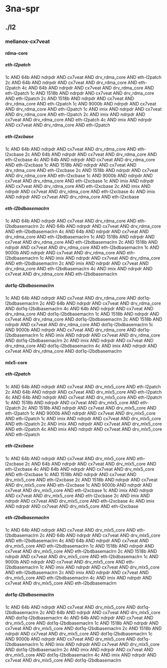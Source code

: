 # 3na-spr
## ./l2
### mellanox-cx7veat
#### rdma-core
##### eth-l2patch
1c AND 64b AND ndrpdr AND cx7veat AND drv_rdma_core AND eth-l2patch
2c AND 64b AND ndrpdr AND cx7veat AND drv_rdma_core AND eth-l2patch
4c AND 64b AND ndrpdr AND cx7veat AND drv_rdma_core AND eth-l2patch
1c AND 1518b AND ndrpdr AND cx7veat AND drv_rdma_core AND eth-l2patch
2c AND 1518b AND ndrpdr AND cx7veat AND drv_rdma_core AND eth-l2patch
1c AND 9000b AND ndrpdr AND cx7veat AND drv_rdma_core AND eth-l2patch
1c AND imix AND ndrpdr AND cx7veat AND drv_rdma_core AND eth-l2patch
2c AND imix AND ndrpdr AND cx7veat AND drv_rdma_core AND eth-l2patch
4c AND imix AND ndrpdr AND cx7veat AND drv_rdma_core AND eth-l2patch
##### eth-l2xcbase
1c AND 64b AND ndrpdr AND cx7veat AND drv_rdma_core AND eth-l2xcbase
2c AND 64b AND ndrpdr AND cx7veat AND drv_rdma_core AND eth-l2xcbase
4c AND 64b AND ndrpdr AND cx7veat AND drv_rdma_core AND eth-l2xcbase
1c AND 1518b AND ndrpdr AND cx7veat AND drv_rdma_core AND eth-l2xcbase
2c AND 1518b AND ndrpdr AND cx7veat AND drv_rdma_core AND eth-l2xcbase
1c AND 9000b AND ndrpdr AND cx7veat AND drv_rdma_core AND eth-l2xcbase
1c AND imix AND ndrpdr AND cx7veat AND drv_rdma_core AND eth-l2xcbase
2c AND imix AND ndrpdr AND cx7veat AND drv_rdma_core AND eth-l2xcbase
4c AND imix AND ndrpdr AND cx7veat AND drv_rdma_core AND eth-l2xcbase
##### eth-l2bdbasemaclrn
1c AND 64b AND ndrpdr AND cx7veat AND drv_rdma_core AND eth-l2bdbasemaclrn
2c AND 64b AND ndrpdr AND cx7veat AND drv_rdma_core AND eth-l2bdbasemaclrn
4c AND 64b AND ndrpdr AND cx7veat AND drv_rdma_core AND eth-l2bdbasemaclrn
1c AND 1518b AND ndrpdr AND cx7veat AND drv_rdma_core AND eth-l2bdbasemaclrn
2c AND 1518b AND ndrpdr AND cx7veat AND drv_rdma_core AND eth-l2bdbasemaclrn
1c AND 9000b AND ndrpdr AND cx7veat AND drv_rdma_core AND eth-l2bdbasemaclrn
1c AND imix AND ndrpdr AND cx7veat AND drv_rdma_core AND eth-l2bdbasemaclrn
2c AND imix AND ndrpdr AND cx7veat AND drv_rdma_core AND eth-l2bdbasemaclrn
4c AND imix AND ndrpdr AND cx7veat AND drv_rdma_core AND eth-l2bdbasemaclrn
##### dot1q-l2bdbasemaclrn
1c AND 64b AND ndrpdr AND cx7veat AND drv_rdma_core AND dot1q-l2bdbasemaclrn
2c AND 64b AND ndrpdr AND cx7veat AND drv_rdma_core AND dot1q-l2bdbasemaclrn
4c AND 64b AND ndrpdr AND cx7veat AND drv_rdma_core AND dot1q-l2bdbasemaclrn
1c AND 1518b AND ndrpdr AND cx7veat AND drv_rdma_core AND dot1q-l2bdbasemaclrn
2c AND 1518b AND ndrpdr AND cx7veat AND drv_rdma_core AND dot1q-l2bdbasemaclrn
1c AND 9000b AND ndrpdr AND cx7veat AND drv_rdma_core AND dot1q-l2bdbasemaclrn
1c AND imix AND ndrpdr AND cx7veat AND drv_rdma_core AND dot1q-l2bdbasemaclrn
2c AND imix AND ndrpdr AND cx7veat AND drv_rdma_core AND dot1q-l2bdbasemaclrn
4c AND imix AND ndrpdr AND cx7veat AND drv_rdma_core AND dot1q-l2bdbasemaclrn
#### mlx5-core
##### eth-l2patch
1c AND 64b AND ndrpdr AND cx7veat AND drv_mlx5_core AND eth-l2patch
2c AND 64b AND ndrpdr AND cx7veat AND drv_mlx5_core AND eth-l2patch
4c AND 64b AND ndrpdr AND cx7veat AND drv_mlx5_core AND eth-l2patch
1c AND 1518b AND ndrpdr AND cx7veat AND drv_mlx5_core AND eth-l2patch
2c AND 1518b AND ndrpdr AND cx7veat AND drv_mlx5_core AND eth-l2patch
1c AND 9000b AND ndrpdr AND cx7veat AND drv_mlx5_core AND eth-l2patch
1c AND imix AND ndrpdr AND cx7veat AND drv_mlx5_core AND eth-l2patch
2c AND imix AND ndrpdr AND cx7veat AND drv_mlx5_core AND eth-l2patch
4c AND imix AND ndrpdr AND cx7veat AND drv_mlx5_core AND eth-l2patch
##### eth-l2xcbase
1c AND 64b AND ndrpdr AND cx7veat AND drv_mlx5_core AND eth-l2xcbase
2c AND 64b AND ndrpdr AND cx7veat AND drv_mlx5_core AND eth-l2xcbase
4c AND 64b AND ndrpdr AND cx7veat AND drv_mlx5_core AND eth-l2xcbase
1c AND 1518b AND ndrpdr AND cx7veat AND drv_mlx5_core AND eth-l2xcbase
2c AND 1518b AND ndrpdr AND cx7veat AND drv_mlx5_core AND eth-l2xcbase
1c AND 9000b AND ndrpdr AND cx7veat AND drv_mlx5_core AND eth-l2xcbase
1c AND imix AND ndrpdr AND cx7veat AND drv_mlx5_core AND eth-l2xcbase
2c AND imix AND ndrpdr AND cx7veat AND drv_mlx5_core AND eth-l2xcbase
4c AND imix AND ndrpdr AND cx7veat AND drv_mlx5_core AND eth-l2xcbase
##### eth-l2bdbasemaclrn
1c AND 64b AND ndrpdr AND cx7veat AND drv_mlx5_core AND eth-l2bdbasemaclrn
2c AND 64b AND ndrpdr AND cx7veat AND drv_mlx5_core AND eth-l2bdbasemaclrn
4c AND 64b AND ndrpdr AND cx7veat AND drv_mlx5_core AND eth-l2bdbasemaclrn
1c AND 1518b AND ndrpdr AND cx7veat AND drv_mlx5_core AND eth-l2bdbasemaclrn
2c AND 1518b AND ndrpdr AND cx7veat AND drv_mlx5_core AND eth-l2bdbasemaclrn
1c AND 9000b AND ndrpdr AND cx7veat AND drv_mlx5_core AND eth-l2bdbasemaclrn
1c AND imix AND ndrpdr AND cx7veat AND drv_mlx5_core AND eth-l2bdbasemaclrn
2c AND imix AND ndrpdr AND cx7veat AND drv_mlx5_core AND eth-l2bdbasemaclrn
4c AND imix AND ndrpdr AND cx7veat AND drv_mlx5_core AND eth-l2bdbasemaclrn
##### dot1q-l2bdbasemaclrn
1c AND 64b AND ndrpdr AND cx7veat AND drv_mlx5_core AND dot1q-l2bdbasemaclrn
2c AND 64b AND ndrpdr AND cx7veat AND drv_mlx5_core AND dot1q-l2bdbasemaclrn
4c AND 64b AND ndrpdr AND cx7veat AND drv_mlx5_core AND dot1q-l2bdbasemaclrn
1c AND 1518b AND ndrpdr AND cx7veat AND drv_mlx5_core AND dot1q-l2bdbasemaclrn
2c AND 1518b AND ndrpdr AND cx7veat AND drv_mlx5_core AND dot1q-l2bdbasemaclrn
1c AND 9000b AND ndrpdr AND cx7veat AND drv_mlx5_core AND dot1q-l2bdbasemaclrn
1c AND imix AND ndrpdr AND cx7veat AND drv_mlx5_core AND dot1q-l2bdbasemaclrn
2c AND imix AND ndrpdr AND cx7veat AND drv_mlx5_core AND dot1q-l2bdbasemaclrn
4c AND imix AND ndrpdr AND cx7veat AND drv_mlx5_core AND dot1q-l2bdbasemaclrn
